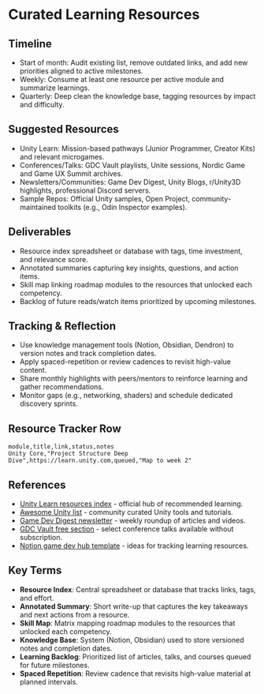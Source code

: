 # Curated Learning Resources

## Timeline
- Start of month: Audit existing list, remove outdated links, and add new priorities aligned to active milestones.
- Weekly: Consume at least one resource per active module and summarize learnings.
- Quarterly: Deep clean the knowledge base, tagging resources by impact and difficulty.

## Suggested Resources
- Unity Learn: Mission-based pathways (Junior Programmer, Creator Kits) and relevant microgames.
- Conferences/Talks: GDC Vault playlists, Unite sessions, Nordic Game and Game UX Summit archives.
- Newsletters/Communities: Game Dev Digest, Unity Blogs, r/Unity3D highlights, professional Discord servers.
- Sample Repos: Official Unity samples, Open Project, community-maintained toolkits (e.g., Odin Inspector examples).

## Deliverables
- Resource index spreadsheet or database with tags, time investment, and relevance score.
- Annotated summaries capturing key insights, questions, and action items.
- Skill map linking roadmap modules to the resources that unlocked each competency.
- Backlog of future reads/watch items prioritized by upcoming milestones.

## Tracking & Reflection
- Use knowledge management tools (Notion, Obsidian, Dendron) to version notes and track completion dates.
- Apply spaced-repetition or review cadences to revisit high-value content.
- Share monthly highlights with peers/mentors to reinforce learning and gather recommendations.
- Monitor gaps (e.g., networking, shaders) and schedule dedicated discovery sprints.

## Resource Tracker Row
```csv
module,title,link,status,notes
Unity Core,"Project Structure Deep Dive",https://learn.unity.com,queued,"Map to week 2"
```






## References
- [Unity Learn resources index](https://learn.unity.com/resources) - official hub of recommended learning.
- [Awesome Unity list](https://github.com/RyanNielson/awesome-unity) - community curated Unity tools and tutorials.
- [Game Dev Digest newsletter](https://gamedevdigest.com/) - weekly roundup of articles and videos.
- [GDC Vault free section](https://www.gdcvault.com/free) - select conference talks available without subscription.
- [Notion game dev hub template](https://www.notion.so/templates/game-development-hub) - ideas for tracking learning resources.
## Key Terms
- **Resource Index**: Central spreadsheet or database that tracks links, tags, and effort.
- **Annotated Summary**: Short write-up that captures the key takeaways and next actions from a resource.
- **Skill Map**: Matrix mapping roadmap modules to the resources that unlocked each competency.
- **Knowledge Base**: System (Notion, Obsidian) used to store versioned notes and completion dates.
- **Learning Backlog**: Prioritized list of articles, talks, and courses queued for future milestones.
- **Spaced Repetition**: Review cadence that revisits high-value material at planned intervals.
